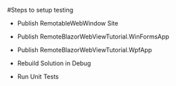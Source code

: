 ﻿#Steps to setup testing

* Publish RemotableWebWindow Site
* Publish RemoteBlazorWebViewTutorial.WinFormsApp
* Publish RemoteBlazorWebViewTutorial.WpfApp
* Rebuild Solution in Debug

* Run Unit Tests
